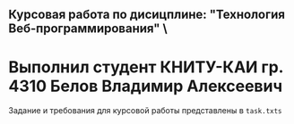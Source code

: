 ## Курсовая работа по дисицплине: "Технология Веб-программирования" \
# Выполнил студент КНИТУ-КАИ гр. 4310 Белов Владимир Алексеевич
Задание и требования для курсовой работы представлены в `task.txts`